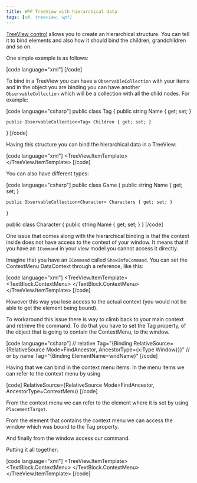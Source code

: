 ```yaml
---
title: WPF TreeView with hierarchical data
tags: [c#, treeview, wpf]
---
```


<a href="https://msdn.microsoft.com/en-us/library/system.windows.controls.treeview%28v=vs.110%29.aspx" target="_blank">TreeView control</a> allows you to create an hierarchical structure. You can tell it to bind elements and also how it should bind the children, grandchildren and so on.

One simple example is as follows:

[code language="xml"]
<TreeView>
  <TreeViewItem Header="Character 1">
    <TreeViewItem Header="Character 1's child">
      <TreeViewItem Header="Character 1's child's child"/>
    </TreeViewItem>
    <TreeViewItem Header="12345"/>
  </TreeViewItem>
 <TreeViewItem Header="Another char">
    <TreeViewItem Header="Char Bla"/>
    <TreeViewItem Header="Char Foo"/>
    <TreeViewItem Header="98765"/>
  </TreeViewItem>
</TreeView>
[/code]
<!--more-->

To bind in a TreeView you can have a <code>ObservableCollection</code> with your items and in the object you are binding you can have another <code>ObservableCollection</code> which will be a collection with all the child nodes. For example:

[code language="csharp"]
public class Tag
{
    public string Name { get; set; }

    public ObservableCollection<Tag> Children { get; set; }
}
[/code]

Having this structure you can bind the hierarchical data in a TreeView:

[code language="xml"]
<TreeView ItemsSource="{Binding Tags}">
    <TreeView.ItemTemplate>
        <HierarchicalDataTemplate ItemsSource="{Binding Children}">
            <TextBlock Text="{Binding Name}" />
        </HierarchicalDataTemplate>
    </TreeView.ItemTemplate>
</TreeView>
[/code]

You can also have different types:

[code language="csharp"]
public class Game
{
    public string Name { get; set; }

    public ObservableCollection<Character> Characters { get; set; }
}

public class Character
{
    public string Name { get; set; }
}
[/code]

One issue that comes along with the hierarchical binding is that the context inside does not have access to the context of your window. It means that if you have an <code>ICommand</code> in your view model you cannot access it directly.

Imagine that you have an <code>ICommand</code> called <code>ShowInfoCommand</code>. You can set the ContextMenu DataContext through a reference, like this:

[code language="xml"]
<TreeView ItemsSource="{Binding Games}" x:Name="tree">
    <TreeView.ItemTemplate>
        <HierarchicalDataTemplate ItemsSource="{Binding Characters}">
            <TextBlock Text="{Binding Name}">
                <TextBlock.ContextMenu>
                    <ContextMenu DataContext="{x:Reference Name=tree}">
                        <MenuItem Header="Show info"
                            Command="{Binding Path=DataContext.ShowInfoCommand}"
                        />
                    </ContextMenu>
                </TextBlock.ContextMenu>
            </TextBlock>
        </HierarchicalDataTemplate>
    </TreeView.ItemTemplate>
</TreeView>
[/code]

However this way you lose access to the actual context (you would not be able to get the element being bound).

To workaround this issue there is way to climb back to your main context and retrieve the command. To do that you have to set the Tag property, of the object that is going to contain the ContextMenu, to the window.

[code language="csharp"]
// relative
Tag="{Binding RelativeSource={RelativeSource Mode=FindAncestor, AncestorType={x:Type Window}}}"
// or by name
Tag="{Binding ElementName=wndName}"
[/code]

Having that we can bind in the context menu items. In the menu items we can refer to the context menu by using

[code]
RelativeSource={RelativeSource Mode=FindAncestor, AncestorType=ContextMenu}
[/code]

From the context menu we can refer to the element where it is set by using <code>PlacementTarget</code>.

From the element that contains the context menu we can access the window which was bound to the Tag property.

And finally from the window access our command.

Putting it all together:

[code language="xml"]
<TreeView ItemsSource="{Binding Games}">
    <TreeView.ItemTemplate>
        <HierarchicalDataTemplate ItemsSource="{Binding Characters}">
            <TextBlock Text="{Binding Name}" Tag="{Binding RelativeSource={RelativeSource Mode=FindAncestor, AncestorType={x:Type Window}}}">
                <TextBlock.ContextMenu>
                    <ContextMenu>
                        <MenuItem Header="Show info"
                            Command="{Binding Path=PlacementTarget.Tag.DataContext.ShowInfoCommand, RelativeSource={RelativeSource Mode=FindAncestor, AncestorType=ContextMenu}}"
                            CommandParameter="{Binding}"
                        />
                    </ContextMenu>
                </TextBlock.ContextMenu>
            </TextBlock>
        </HierarchicalDataTemplate>
    </TreeView.ItemTemplate>
</TreeView>
[/code]
